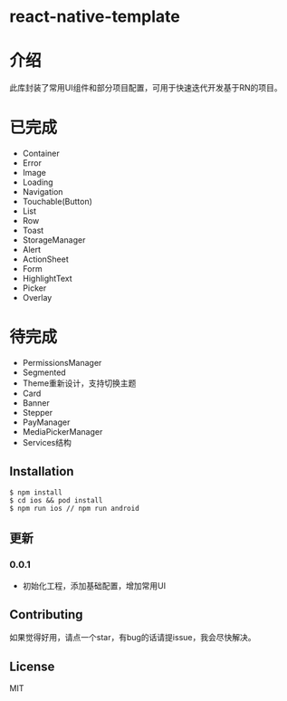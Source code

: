 # react-native-template

# 介绍

此库封装了常用UI组件和部分项目配置，可用于快速迭代开发基于RN的项目。

# 已完成

- Container
- Error
- Image
- Loading
- Navigation
- Touchable(Button)
- List
- Row
- Toast
- StorageManager
- Alert
- ActionSheet
- Form
- HighlightText
- Picker
- Overlay

# 待完成

- PermissionsManager
- Segmented
- Theme重新设计，支持切换主题
- Card
- Banner
- Stepper
- PayManager
- MediaPickerManager
- Services结构

## Installation

```
$ npm install 
$ cd ios && pod install
$ npm run ios // npm run android

```

## 更新
### 0.0.1

- 初始化工程，添加基础配置，增加常用UI 


## Contributing

如果觉得好用，请点一个star，有bug的话请提issue，我会尽快解决。

## License

MIT

